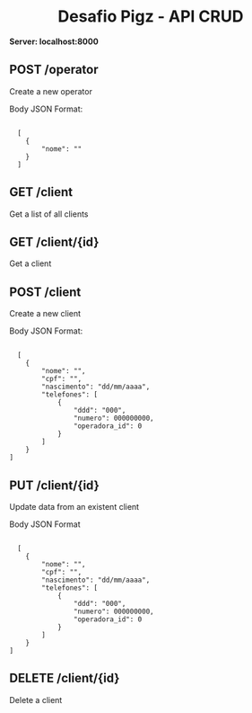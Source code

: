 <h1 align="center">Desafio Pigz - API CRUD</h1>
<strong>Server: localhost:8000</strong>

<h2>POST /operator</h2>
<p>Create a new operator</p>
<p>Body JSON Format:</p>
<code>
  [
    {
        "nome": ""
    }
  ]  
</code>

<h2>GET /client</h2>
<p>Get a list of all clients</p>

<h2>GET /client/{id}</h2>
<p>Get a client</p>

<h2>POST /client</h2>
<p>Create a new client</p>
<p>Body JSON Format:</p>
<code>
  [
    {
        "nome": "",
        "cpf": "",
        "nascimento": "dd/mm/aaaa",
        "telefones": [
            {
                "ddd": "000",
                "numero": 000000000,
                "operadora_id": 0
            }
        ]
    }
]
</code>

<h2>PUT /client/{id}</h2>
<p>Update data from an existent client</p>
<p>Body JSON Format</p>
<code>
  [
    {
        "nome": "",
        "cpf": "",
        "nascimento": "dd/mm/aaaa",
        "telefones": [
            {
                "ddd": "000",
                "numero": 000000000,
                "operadora_id": 0
            }
        ]
    }
]
</code>

<h2>DELETE /client/{id}</h2>
<p>Delete a client</p>
